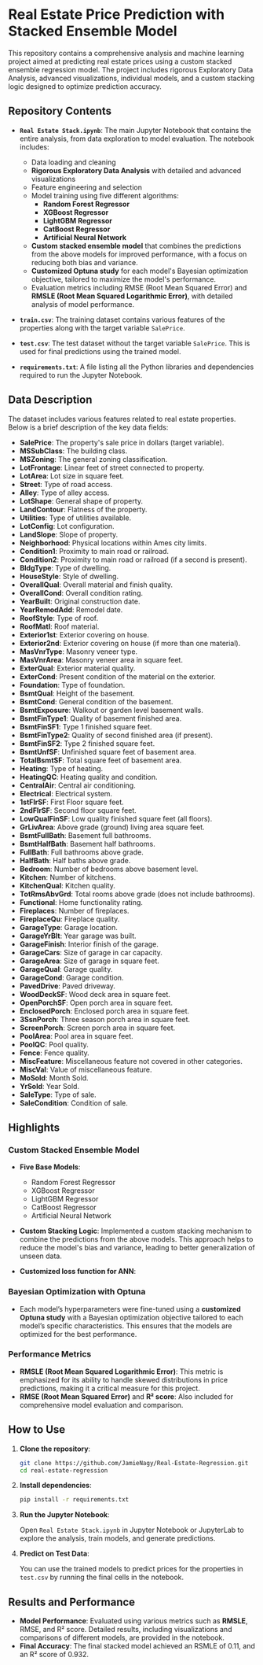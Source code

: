 
# Real Estate Price Prediction with Stacked Ensemble Model

This repository contains a comprehensive analysis and machine learning project aimed at predicting real estate prices using a custom stacked ensemble regression model. The project includes rigorous Exploratory Data Analysis, advanced visualizations, individual models, and a custom stacking logic designed to optimize prediction accuracy.

## Repository Contents

- **`Real Estate Stack.ipynb`**: The main Jupyter Notebook that contains the entire analysis, from data exploration to model evaluation. The notebook includes:
  - Data loading and cleaning
  - **Rigorous Exploratory Data Analysis** with detailed and advanced visualizations
  - Feature engineering and selection
  - Model training using five different algorithms:
    - **Random Forest Regressor**
    - **XGBoost Regressor**
    - **LightGBM Regressor**
    - **CatBoost Regressor**
    - **Artificial Neural Network**
  - **Custom stacked ensemble model** that combines the predictions from the above models for improved performance, with a focus on reducing both bias and variance.
  - **Customized Optuna study** for each model's Bayesian optimization objective, tailored to maximize the model's performance.
  - Evaluation metrics including RMSE (Root Mean Squared Error) and **RMSLE (Root Mean Squared Logarithmic Error)**, with detailed analysis of model performance.

- **`train.csv`**: The training dataset contains various features of the properties along with the target variable `SalePrice`.

- **`test.csv`**: The test dataset without the target variable `SalePrice`. This is used for final predictions using the trained model.

- **`requirements.txt`**: A file listing all the Python libraries and dependencies required to run the Jupyter Notebook. 

## Data Description

The dataset includes various features related to real estate properties. Below is a brief description of the key data fields:

- **SalePrice**: The property's sale price in dollars (target variable).
- **MSSubClass**: The building class.
- **MSZoning**: The general zoning classification.
- **LotFrontage**: Linear feet of street connected to property.
- **LotArea**: Lot size in square feet.
- **Street**: Type of road access.
- **Alley**: Type of alley access.
- **LotShape**: General shape of property.
- **LandContour**: Flatness of the property.
- **Utilities**: Type of utilities available.
- **LotConfig**: Lot configuration.
- **LandSlope**: Slope of property.
- **Neighborhood**: Physical locations within Ames city limits.
- **Condition1**: Proximity to main road or railroad.
- **Condition2**: Proximity to main road or railroad (if a second is present).
- **BldgType**: Type of dwelling.
- **HouseStyle**: Style of dwelling.
- **OverallQual**: Overall material and finish quality.
- **OverallCond**: Overall condition rating.
- **YearBuilt**: Original construction date.
- **YearRemodAdd**: Remodel date.
- **RoofStyle**: Type of roof.
- **RoofMatl**: Roof material.
- **Exterior1st**: Exterior covering on house.
- **Exterior2nd**: Exterior covering on house (if more than one material).
- **MasVnrType**: Masonry veneer type.
- **MasVnrArea**: Masonry veneer area in square feet.
- **ExterQual**: Exterior material quality.
- **ExterCond**: Present condition of the material on the exterior.
- **Foundation**: Type of foundation.
- **BsmtQual**: Height of the basement.
- **BsmtCond**: General condition of the basement.
- **BsmtExposure**: Walkout or garden level basement walls.
- **BsmtFinType1**: Quality of basement finished area.
- **BsmtFinSF1**: Type 1 finished square feet.
- **BsmtFinType2**: Quality of second finished area (if present).
- **BsmtFinSF2**: Type 2 finished square feet.
- **BsmtUnfSF**: Unfinished square feet of basement area.
- **TotalBsmtSF**: Total square feet of basement area.
- **Heating**: Type of heating.
- **HeatingQC**: Heating quality and condition.
- **CentralAir**: Central air conditioning.
- **Electrical**: Electrical system.
- **1stFlrSF**: First Floor square feet.
- **2ndFlrSF**: Second floor square feet.
- **LowQualFinSF**: Low quality finished square feet (all floors).
- **GrLivArea**: Above grade (ground) living area square feet.
- **BsmtFullBath**: Basement full bathrooms.
- **BsmtHalfBath**: Basement half bathrooms.
- **FullBath**: Full bathrooms above grade.
- **HalfBath**: Half baths above grade.
- **Bedroom**: Number of bedrooms above basement level.
- **Kitchen**: Number of kitchens.
- **KitchenQual**: Kitchen quality.
- **TotRmsAbvGrd**: Total rooms above grade (does not include bathrooms).
- **Functional**: Home functionality rating.
- **Fireplaces**: Number of fireplaces.
- **FireplaceQu**: Fireplace quality.
- **GarageType**: Garage location.
- **GarageYrBlt**: Year garage was built.
- **GarageFinish**: Interior finish of the garage.
- **GarageCars**: Size of garage in car capacity.
- **GarageArea**: Size of garage in square feet.
- **GarageQual**: Garage quality.
- **GarageCond**: Garage condition.
- **PavedDrive**: Paved driveway.
- **WoodDeckSF**: Wood deck area in square feet.
- **OpenPorchSF**: Open porch area in square feet.
- **EnclosedPorch**: Enclosed porch area in square feet.
- **3SsnPorch**: Three season porch area in square feet.
- **ScreenPorch**: Screen porch area in square feet.
- **PoolArea**: Pool area in square feet.
- **PoolQC**: Pool quality.
- **Fence**: Fence quality.
- **MiscFeature**: Miscellaneous feature not covered in other categories.
- **MiscVal**: Value of miscellaneous feature.
- **MoSold**: Month Sold.
- **YrSold**: Year Sold.
- **SaleType**: Type of sale.
- **SaleCondition**: Condition of sale.


## Highlights

### Custom Stacked Ensemble Model
- **Five Base Models**: 
  - Random Forest Regressor
  - XGBoost Regressor
  - LightGBM Regressor
  - CatBoost Regressor
  - Artificial Neural Network
  
- **Custom Stacking Logic**: Implemented a custom stacking mechanism to combine the predictions from the above models. This approach helps to reduce the model's bias and variance, leading to better generalization of unseen data.
- **Customized loss function for ANN**: 

### Bayesian Optimization with Optuna
- Each model’s hyperparameters were fine-tuned using a **customized Optuna study** with a Bayesian optimization objective tailored to each model’s specific characteristics. This ensures that the models are optimized for the best performance.

### Performance Metrics
- **RMSLE (Root Mean Squared Logarithmic Error)**: This metric is emphasized for its ability to handle skewed distributions in price predictions, making it a critical measure for this project.
- **RMSE (Root Mean Squared Error)** and **R² score**: Also included for comprehensive model evaluation and comparison.

## How to Use

1. **Clone the repository**:

   ```bash
   git clone https://github.com/JamieNagy/Real-Estate-Regression.git
   cd real-estate-regression
   ```

2. **Install dependencies**:

   ```bash
   pip install -r requirements.txt
   ```

3. **Run the Jupyter Notebook**:

   Open `Real Estate Stack.ipynb` in Jupyter Notebook or JupyterLab to explore the analysis, train models, and generate predictions.

4. **Predict on Test Data**:

   You can use the trained models to predict prices for the properties in `test.csv` by running the final cells in the notebook.

## Results and Performance

- **Model Performance**: Evaluated using various metrics such as **RMSLE**, RMSE, and R² score. Detailed results, including visualizations and comparisons of different models, are provided in the notebook.
- **Final Accuracy**: The final stacked model achieved an RSMLE of 0.11, and an R² score of 0.932.

